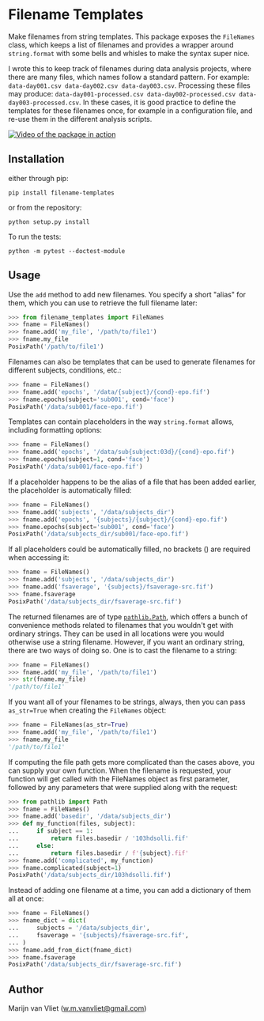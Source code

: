 Filename Templates
==================

Make filenames from string templates.
This package exposes the `FileNames` class, which keeps a list of filenames and provides a wrapper around `string.format` with some bells and whisles to make the syntax super nice.

I wrote this to keep track of filenames during data analysis projects, where there are many files, which names follow a standard pattern. For example: `data-day001.csv data-day002.csv data-day003.csv`. Processing these files may produce: `data-day001-processed.csv data-day002-processed.csv data-day003-processed.csv`. In these cases, it is good practice to define the templates for these filenames once, for example in a configuration file, and re-use them in the different analysis scripts.

[![Video of the package in action](https://img.youtube.com/vi/OlxVhkuiGPU/2.jpg)](https://youtu.be/OlxVhkuiGPU?t=253)

Installation
------------
either through pip:

    pip install filename-templates

or from the repository:

    python setup.py install

To run the tests:

    python -m pytest --doctest-module


Usage
-----

Use the `add` method to add new filenames. You specify a short "alias" for
them, which you can use to retrieve the full filename later:

```python
>>> from filename_templates import FileNames
>>> fname = FileNames()
>>> fname.add('my_file', '/path/to/file1')
>>> fname.my_file
PosixPath('/path/to/file1')
```

Filenames can also be templates that can be used to generate
filenames for different subjects, conditions, etc.:

```python
>>> fname = FileNames()
>>> fname.add('epochs', '/data/{subject}/{cond}-epo.fif')
>>> fname.epochs(subject='sub001', cond='face')
PosixPath('/data/sub001/face-epo.fif')
```

Templates can contain placeholders in the way `string.format` allows,
including formatting options:

```python
>>> fname = FileNames()
>>> fname.add('epochs', '/data/sub{subject:03d}/{cond}-epo.fif')
>>> fname.epochs(subject=1, cond='face')
PosixPath('/data/sub001/face-epo.fif')
```

If a placeholder happens to be the alias of a file that has been added earlier,
the placeholder is automatically filled:

```python
>>> fname = FileNames()
>>> fname.add('subjects', '/data/subjects_dir')
>>> fname.add('epochs', '{subjects}/{subject}/{cond}-epo.fif')
>>> fname.epochs(subject='sub001', cond='face')
PosixPath('/data/subjects_dir/sub001/face-epo.fif')
```

If all placeholders could be automatically filled, no brackets () are required
when accessing it:

```python
>>> fname = FileNames()
>>> fname.add('subjects', '/data/subjects_dir')
>>> fname.add('fsaverage', '{subjects}/fsaverage-src.fif')
>>> fname.fsaverage
PosixPath('/data/subjects_dir/fsaverage-src.fif')
```

The returned filenames are of type
[`pathlib.Path`](https://docs.python.org/3/library/pathlib.html), which offers
a bunch of convenience methods related to filenames that you wouldn't get with
ordinary strings. They can be used in all locations were you would otherwise
use a string filename. However, if you want an ordinary string, there are two
ways of doing so. One is to cast the filename to a string:

```python
>>> fname = FileNames()
>>> fname.add('my_file', '/path/to/file1')
>>> str(fname.my_file)
'/path/to/file1'
```

If you want all of your filenames to be strings, always, then you can pass
`as_str=True` when creating the `FileNames` object:

```python
>>> fname = FileNames(as_str=True)
>>> fname.add('my_file', '/path/to/file1')
>>> fname.my_file
'/path/to/file1'
```

If computing the file path gets more complicated than the cases above, you can
supply your own function. When the filename is requested, your function will
get called with the FileNames object as first parameter, followed by any
parameters that were supplied along with the request:

```python
>>> from pathlib import Path
>>> fname = FileNames()
>>> fname.add('basedir', '/data/subjects_dir')
>>> def my_function(files, subject):
...     if subject == 1:
...         return files.basedir / '103hdsolli.fif'
...     else:
...         return files.basedir / f'{subject}.fif'
>>> fname.add('complicated', my_function)
>>> fname.complicated(subject=1)
PosixPath('/data/subjects_dir/103hdsolli.fif')
```

Instead of adding one filename at a time, you can add a dictionary of them all
at once:

```python
>>> fname = FileNames()
>>> fname_dict = dict(
...     subjects = '/data/subjects_dir',
...     fsaverage = '{subjects}/fsaverage-src.fif',
... )
>>> fname.add_from_dict(fname_dict)
>>> fname.fsaverage
PosixPath('/data/subjects_dir/fsaverage-src.fif')
```


Author
------
Marijn van Vliet ([w.m.vanvliet@gmail.com](mailto:w.m.vanvliet@gmail.com))
